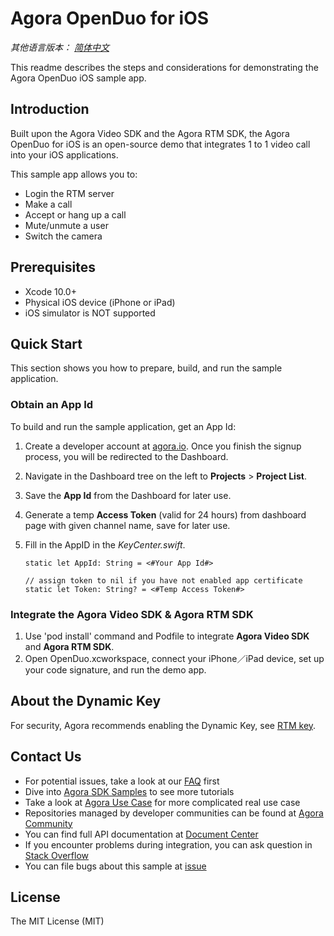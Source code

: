 # Agora OpenDuo for iOS

*其他语言版本： [简体中文](README.zh.md)*

This readme describes the steps and considerations for demonstrating the Agora OpenDuo iOS sample app.

## Introduction

Built upon the Agora Video SDK and the Agora RTM SDK, the Agora OpenDuo for iOS is an open-source demo that integrates 1 to 1 video call into your iOS applications.

This sample app allows you to:

- Login the RTM server
- Make a call
- Accept or hang up a call
- Mute/unmute a user
- Switch the camera

## Prerequisites

- Xcode 10.0+
- Physical iOS device (iPhone or iPad)
- iOS simulator is NOT supported

## Quick Start

This section shows you how to prepare, build, and run the sample application.

### Obtain an App Id

To build and run the sample application, get an App Id:

1. Create a developer account at [agora.io](https://dashboard.agora.io/signin/). Once you finish the signup process, you will be redirected to the Dashboard.
2. Navigate in the Dashboard tree on the left to **Projects** > **Project List**.
3. Save the **App Id** from the Dashboard for later use.
4. Generate a temp **Access Token** (valid for 24 hours) from dashboard page with given channel name, save for later use.
5. Fill in the AppID in the *KeyCenter.swift*.

    ``` 
    static let AppId: String = <#Your App Id#>
    
    // assign token to nil if you have not enabled app certificate
    static let Token: String? = <#Temp Access Token#>
    ```

### Integrate the Agora Video SDK & Agora RTM SDK

1. Use 'pod install' command and Podfile to integrate **Agora Video SDK** and **Agora RTM SDK**.
2. Open OpenDuo.xcworkspace, connect your iPhone／iPad device, set up your code signature, and run the demo app.

## About the Dynamic Key

For security, Agora recommends enabling the Dynamic Key, see [RTM key](https://docs.agora.io/cn/Real-time-Messaging/RTM_key?platform=All%20Platforms).

## Contact Us

- For potential issues, take a look at our [FAQ](https://docs.agora.io/en/faq) first
- Dive into [Agora SDK Samples](https://github.com/AgoraIO) to see more tutorials
- Take a look at [Agora Use Case](https://github.com/AgoraIO-usecase) for more complicated real use case
- Repositories managed by developer communities can be found at [Agora Community](https://github.com/AgoraIO-Community)
- You can find full API documentation at [Document Center](https://docs.agora.io/en/)
- If you encounter problems during integration, you can ask question in [Stack Overflow](https://stackoverflow.com/questions/tagged/agora.io)
- You can file bugs about this sample at [issue](https://github.com/AgoraIO-Usecase/Video-Calling/issues)

## License

The MIT License (MIT)

